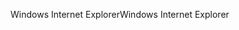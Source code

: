 <span data-ttu-id="8cf3b-101">Windows Internet Explorer</span><span class="sxs-lookup"><span data-stu-id="8cf3b-101">Windows Internet Explorer</span></span>